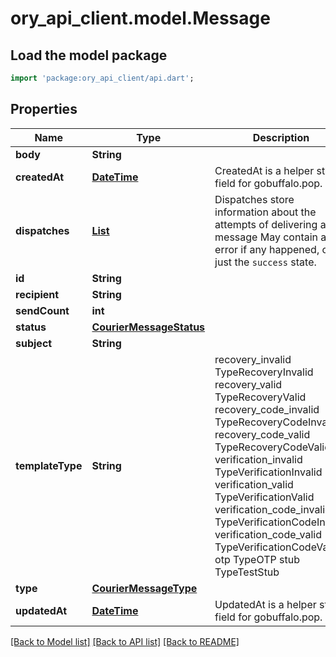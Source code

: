 # ory_api_client.model.Message

## Load the model package
```dart
import 'package:ory_api_client/api.dart';
```

## Properties
Name | Type | Description | Notes
------------ | ------------- | ------------- | -------------
**body** | **String** |  | 
**createdAt** | [**DateTime**](DateTime.md) | CreatedAt is a helper struct field for gobuffalo.pop. | 
**dispatches** | [**List<MessageDispatch>**](MessageDispatch.md) | Dispatches store information about the attempts of delivering a message May contain an error if any happened, or just the `success` state. | [optional] [default to const []]
**id** | **String** |  | 
**recipient** | **String** |  | 
**sendCount** | **int** |  | 
**status** | [**CourierMessageStatus**](CourierMessageStatus.md) |  | 
**subject** | **String** |  | 
**templateType** | **String** |  recovery_invalid TypeRecoveryInvalid recovery_valid TypeRecoveryValid recovery_code_invalid TypeRecoveryCodeInvalid recovery_code_valid TypeRecoveryCodeValid verification_invalid TypeVerificationInvalid verification_valid TypeVerificationValid verification_code_invalid TypeVerificationCodeInvalid verification_code_valid TypeVerificationCodeValid otp TypeOTP stub TypeTestStub | 
**type** | [**CourierMessageType**](CourierMessageType.md) |  | 
**updatedAt** | [**DateTime**](DateTime.md) | UpdatedAt is a helper struct field for gobuffalo.pop. | 

[[Back to Model list]](../README.md#documentation-for-models) [[Back to API list]](../README.md#documentation-for-api-endpoints) [[Back to README]](../README.md)


